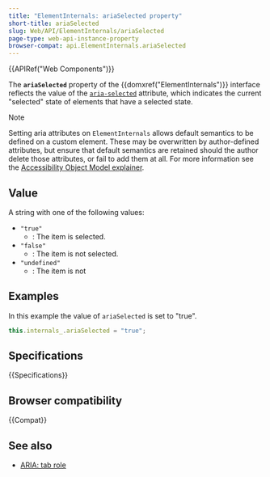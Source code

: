 ```yaml
---
title: "ElementInternals: ariaSelected property"
short-title: ariaSelected
slug: Web/API/ElementInternals/ariaSelected
page-type: web-api-instance-property
browser-compat: api.ElementInternals.ariaSelected
---
```


{{APIRef("Web Components")}}

The **`ariaSelected`** property of the {{domxref("ElementInternals")}} interface reflects the value of the [`aria-selected`](/en-US/docs/Web/Accessibility/ARIA/Reference/Attributes/aria-selected) attribute, which indicates the current "selected" state of elements that have a selected state.

> [!NOTE]
> Setting aria attributes on `ElementInternals` allows default semantics to be defined on a custom element. These may be overwritten by author-defined attributes, but ensure that default semantics are retained should the author delete those attributes, or fail to add them at all. For more information see the [Accessibility Object Model explainer](https://wicg.github.io/aom/explainer.html#default-semantics-for-custom-elements-via-the-elementinternals-object).

## Value

A string with one of the following values:

- `"true"`
  - : The item is selected.
- `"false"`
  - : The item is not selected.
- `"undefined"`
  - : The item is not

## Examples

In this example the value of `ariaSelected` is set to "true".

```js
this.internals_.ariaSelected = "true";
```

## Specifications

{{Specifications}}

## Browser compatibility

{{Compat}}

## See also

- [ARIA: tab role](/en-US/docs/Web/Accessibility/ARIA/Roles/tab_role)
